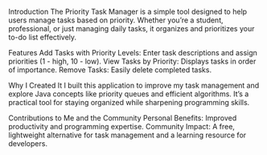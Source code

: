 Introduction 
The Priority Task Manager is a simple tool designed to help users manage tasks based on priority. Whether you’re a student, professional, or just managing daily tasks, it organizes and prioritizes your to-do list effectively.

Features
Add Tasks with Priority Levels: Enter task descriptions and assign priorities (1 - high, 10 - low).
View Tasks by Priority: Displays tasks in order of importance.
Remove Tasks: Easily delete completed tasks.

Why I Created It
I built this application to improve my task management and explore Java concepts like priority queues and efficient algorithms. It’s a practical tool for staying organized while sharpening programming skills.

Contributions to Me and the Community
Personal Benefits: Improved productivity and programming expertise.
Community Impact: A free, lightweight alternative for task management and a learning resource for developers.
